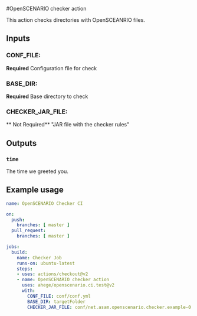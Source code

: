 #OpenSCENARIO checker action

This action checks directories with OpenSCEANRIO files.

## Inputs
### CONF_FILE:
**Required** Configuration file for check
### BASE_DIR:
**Required**  Base directory to check
### CHECKER_JAR_FILE:
** Not Required** "JAR file with the checker rules"

## Outputs

### `time`

The time we greeted you.

## Example usage

```yaml
name: OpenSCENARIO Checker CI

on:
  push:
    branches: [ master ]
  pull_request:
    branches: [ master ]

jobs:
  build:
    name: Checker Job
    runs-on: ubuntu-latest
    steps:
    - uses: actions/checkout@v2
    - name: OpenSCENARIO checker action
      uses: ahege/openscenario.ci.test@v2
      with:
        CONF_FILE: conf/conf.yml
        BASE_DIR: targetFolder
        CHECKER_JAR_FILE: conf/net.asam.openscenario.checker.example-0.9.0.jar
```
